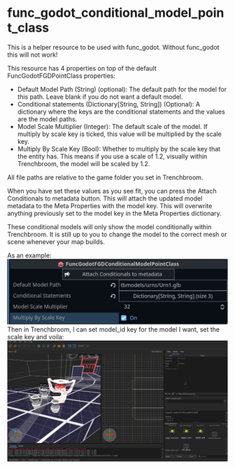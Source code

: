 # func_godot_conditional_model_point_class

This is a helper resource to be used with func_godot. Without func_godot this will not work!

This resource has 4 properties on top of the default FuncGodotFGDPointClass properties:

- Default Model Path (String) (optional): The default path for the model for this path. Leave blank if you do not want a default model.
- Conditional statements (Dictionary[String, String]) (Optional): A dictionary where the keys are the conditional statements and the values are the model paths.
- Model Scale Multiplier (Integer): The default scale of the model. If multiply by scale key is ticked, this value will be multiplied by the scale key.
- Multiply By Scale Key (Bool): Whether to multiply by the scale key that the entity has. This means if you use a scale of 1.2, visually within Trenchbroom, the model will be scaled by 1.2.

All file paths are relative to the game folder you set in Trenchbroom.

When you have set these values as you see fit, you can press the Attach Conditionals to metadata button. This will attach the updated model metadata to the Meta Properties with the model key. This will overwrite anything previously set to the model key in the Meta Properties dictionary.

These conditional models will only show the model conditionally within Trenchbroom. It is still up to you to change the model to the correct mesh or scene whenever your map builds.

As an example:
![Class image](./conditionalclassimg.png)
Then in Trenchbroom, I can set model_id key for the model I want, set the scale key and voila:
![Trenchbroom image](./tbimg.png)
